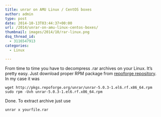 ```yaml
---
title: unrar on AMU Linux / CentOS boxes
author: admin
type: post
date: 2014-10-13T03:44:37+00:00
url: /2014/unrar-on-amu-linux-centos-boxes/
thumbnail: images/2014/10/rar-linux.png
dsq_thread_id:
  - 3116547913
categories:
  - Linux

---
```

From time to time you have to decompress .rar archives on your Linux. It&#8217;s pretty easy. Just download proper RPM package from [repoforge repository][1]. In my case it was

```
wget http://pkgs.repoforge.org/unrar/unrar-5.0.3-1.el6.rf.x86_64.rpm
sudo rpm -Uvh unrar-5.0.3-1.el6.rf.x86_64.rpm 
```

Done. To extract archive just use 

`unrar x yourfile.rar`

 [1]: http://pkgs.repoforge.org/unrar/
